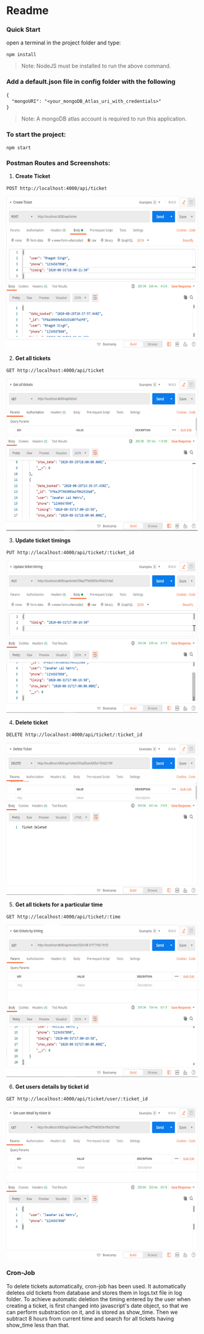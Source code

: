 ﻿# Readme

### Quick Start

open a terminal in the project folder and type:

```
npm install
```

> Note: NodeJS must be installed to run the above command.

### Add a default.json file in config folder with the following

```
{
  "mongoURI": "<your_mongoDB_Atlas_uri_with_credentials>"
}
```

> Note: A mongoDB atlas account is required to run this application. 

### To start the project:

```
npm start
```

### Postman Routes and Screenshots:

1. **Create Ticket**<br>

  `POST http://localhost:4000/api/ticket`

  <img src='./images/create ticket.png' height='400px' width='auto'>

2. **Get all tickets**<br>
  
  `GET http://localhost:4000/api/ticket`

  <img src='./images/get all tickets.png' height='400px' width='auto'>  

3. **Update ticket timings**<br>
    
  `PUT http://localhost:4000/api/ticket/:ticket_id`

  <img src='./images/update ticket timing.png' height='400px' width='auto'>
  
4. **Delete ticket**<br>
  
  `DELETE http://localhost:4000/api/ticket/:ticket_id`

  <img src='./images/delete ticket.png' height='400px' width='auto'>

5. **Get all tickets for a particular time**<br>
  
  `GET http://localhost:4000/api/ticket/:time`

  <img src='./images/get all tickets by timing.png' height='400px' width='auto'>

6. **Get users details by ticket id**<br>

  `GET http://localhost:4000/api/ticket/user/:ticket_id`

  <img src='./images/get user detail by ticket id.png' height='400px' width='auto'>

### Cron-Job
To delete tickets automatically, cron-job has been used.
It automatically deletes old tickets from database and stores them in logs.txt file in log folder.
To achieve automatic deletion the timing entered by the user when creating a ticket, is first changed into javascript's date object, so that we can perform substraction on it, and is stored as show_time. Then we subtract 8 hours from current time and search for all tickets having show_time less than that.
